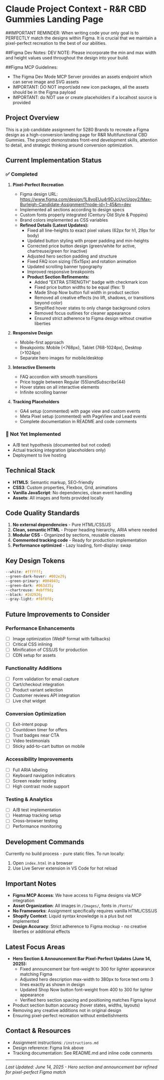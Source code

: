# Claude Project Context - R&R CBD Gummies Landing Page

##IMPORTANT REMINDER: When writing code your only goal is to PERFECTLY match the designs within Figma. It is crucial that we maintain a pixel-perfect recreation to the best of our abilities.

##Figma Dev Notes:
DEV NOTE: Please incorporate the min and max width and height values used throughout the design into your build.

##Figma MCP Guidelines:

- The Figma Dev Mode MCP Server provides an assets endpoint which can serve image and SVG assets
- IMPORTANT: DO NOT import/add new icon packages, all the assets should be in the Figma payload
- IMPORTANT: do NOT use or create placeholders if a localhost source is provided

## Project Overview

This is a job candidate assignment for 5280 Brands to recreate a Figma design as a high-conversion landing page for R&R Multifunctional CBD Gummies. The project demonstrates front-end development skills, attention to detail, and strategic thinking around conversion optimization.

## Current Implementation Status

### ✅ Completed

1. **Pixel-Perfect Recreation**

   - Figma design URL: https://www.figma.com/design/1L8voEUu4r9DJcUycUqoy2/Max-Burleigh-Candidate-Assignment?node-id=1-45&m=dev
   - Implemented all sections according to design specs
   - Custom fonts properly integrated (Century Old Style & Poppins)
   - Brand colors implemented as CSS variables
   - **Refined Details (Latest Updates):**
     - Fixed all line-heights to exact pixel values (62px for h1, 29px for body)
     - Updated button styling with proper padding and min-heights
     - Corrected price button design (green/white for active, chartreuse/green for inactive)
     - Adjusted hero section padding and structure
     - Fixed FAQ icon sizing (15x15px) and rotation animation
     - Updated scrolling banner typography
     - Improved responsive breakpoints
     - **Product Section Refinements:**
       - Added "EXTRA STRENGTH" badge with checkmark icon
       - Fixed price button widths to be equal (flex: 1)
       - Made Shop Now button full width in product section
       - Removed all creative effects (no lift, shadows, or transitions beyond color)
       - Simplified hover states to only change background colors
       - Removed focus outlines for cleaner appearance
       - Ensured strict adherence to Figma design without creative liberties

2. **Responsive Design**

   - Mobile-first approach
   - Breakpoints: Mobile (<768px), Tablet (768-1024px), Desktop (>1024px)
   - Separate hero images for mobile/desktop

3. **Interactive Elements**

   - FAQ accordion with smooth transitions
   - Price toggle between Regular ($55) and Subscribe ($44)
   - Hover states on all interactive elements
   - Infinite scrolling banner

4. **Tracking Placeholders**
   - GA4 setup (commented) with page view and custom events
   - Meta Pixel setup (commented) with PageView and Lead events
   - Complete documentation in README and code comments

### 🚧 Not Yet Implemented

- A/B test hypothesis (documented but not coded)
- Actual tracking integration (placeholders only)
- Deployment to live hosting

## Technical Stack

- **HTML5**: Semantic markup, SEO-friendly
- **CSS3**: Custom properties, Flexbox, Grid, animations
- **Vanilla JavaScript**: No dependencies, clean event handling
- **Assets**: All images and fonts provided locally

## Code Quality Standards

1. **No external dependencies** - Pure HTML/CSS/JS
2. **Clean, semantic HTML** - Proper heading hierarchy, ARIA where needed
3. **Modular CSS** - Organized by sections, reusable classes
4. **Commented tracking code** - Ready for production implementation
5. **Performance optimized** - Lazy loading, font-display: swap

## Key Design Tokens

```css
--white: #ffffff;
--green-dark-hover: #002e29;
--green-primary: #004943;
--green-dark: #063d35;
--chartreuse: #ebff9d;
--black: #2d2926;
--gray-light: #f8f8f8;
```

## Future Improvements to Consider

### Performance Enhancements

- [ ] Image optimization (WebP format with fallbacks)
- [ ] Critical CSS inlining
- [ ] Minification of CSS/JS for production
- [ ] CDN setup for assets

### Functionality Additions

- [ ] Form validation for email capture
- [ ] Cart/checkout integration
- [ ] Product variant selection
- [ ] Customer reviews API integration
- [ ] Live chat widget

### Conversion Optimization

- [ ] Exit-intent popup
- [ ] Countdown timer for offers
- [ ] Trust badges near CTA
- [ ] Video testimonials
- [ ] Sticky add-to-cart button on mobile

### Accessibility Improvements

- [ ] Full ARIA labeling
- [ ] Keyboard navigation indicators
- [ ] Screen reader testing
- [ ] High contrast mode support

### Testing & Analytics

- [ ] A/B test implementation
- [ ] Heatmap tracking setup
- [ ] Cross-browser testing
- [ ] Performance monitoring

## Development Commands

Currently no build process - pure static files. To run locally:

1. Open `index.html` in a browser
2. Use Live Server extension in VS Code for hot reload

## Important Notes

- **Figma MCP Access**: We have access to Figma designs via MCP integration
- **Asset Organization**: All images in `/Images/`, fonts in `/Fonts/`
- **No Frameworks**: Assignment specifically requires vanilla HTML/CSS/JS
- **Shopify Context**: Liquid syntax knowledge is a plus but not implemented
- **Design Accuracy**: Strict adherence to Figma mockup - no creative liberties or additional effects

## Latest Focus Areas

- **Hero Section & Announcement Bar Pixel-Perfect Updates (June 14, 2025):**
  - Fixed announcement bar font-weight to 300 for lighter appearance matching Figma
  - Adjusted hero description max-width to 380px to force text onto 3 lines exactly as shown in design
  - Updated Shop Now button font-weight from 400 to 300 for lighter appearance
  - Verified hero section spacing and positioning matches Figma layout
- Product section button accuracy (hover states, widths, layouts)
- Removing any creative additions not in original design
- Ensuring pixel-perfect recreation without embellishments

## Contact & Resources

- Assignment instructions: `/instructions.md`
- Design reference: Figma link above
- Tracking documentation: See README.md and inline code comments

---

_Last Updated: June 14, 2025 - Hero section and announcement bar refined for pixel-perfect Figma match_
